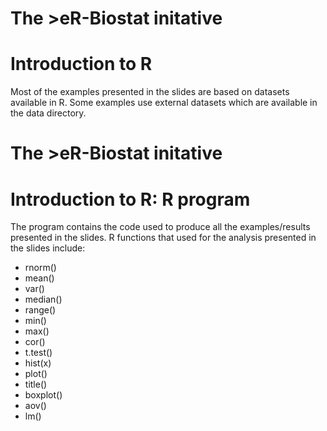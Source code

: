 # The >eR-Biostat initative
# Introduction to R
Most of the examples presented in the slides are based on datasets available in R. Some examples use external datasets which are available in the data directory.
# The >eR-Biostat initative
# Introduction to R: R program
The program  contains the code used to produce all the examples/results presented in the slides. R functions that used for the analysis presented in the slides include:
* rnorm()
* mean()
* var()
* median()
* range()
* min()
* max()
* cor()
* t.test()
* hist(x)
* plot()
* title()
* boxplot()
* aov()
* lm()

